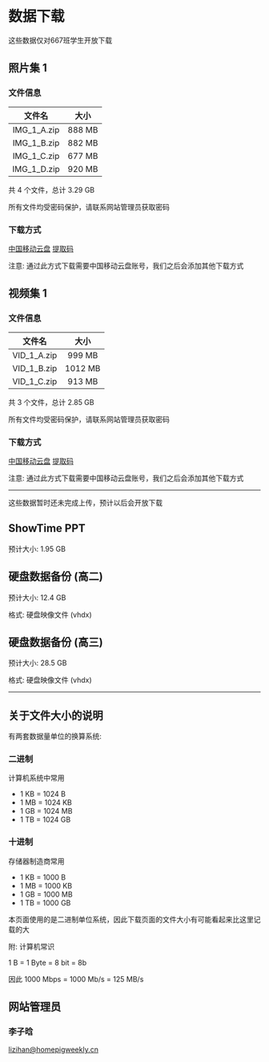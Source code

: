 # 数据下载

这些数据仅对667班学生开放下载

## 照片集 1

### 文件信息

| 文件名      | 大小   |
|:-----------:|:------:|
| IMG_1_A.zip | 888 MB |
| IMG_1_B.zip | 882 MB |
| IMG_1_C.zip | 677 MB |
| IMG_1_D.zip | 920 MB |

共 4 个文件，总计 3.29 GB

所有文件均受密码保护，请联系网站管理员获取密码

### 下载方式

[中国移动云盘](https://caiyun.139.com/m/i?0H5CIZefymTKf) [提取码](/pages/getCode.html?k=2)

注意: 通过此方式下载需要中国移动云盘账号，我们之后会添加其他下载方式

## 视频集 1

### 文件信息

| 文件名      | 大小     |
|:-----------:|:-------:|
| VID_1_A.zip |  999 MB |
| VID_1_B.zip | 1012 MB |
| VID_1_C.zip |  913 MB |

共 3 个文件，总计 2.85 GB

所有文件均受密码保护，请联系网站管理员获取密码

### 下载方式

[中国移动云盘](https://caiyun.139.com/m/i?0H5CJrWNlYlDZ) [提取码](/pages/getCode.html?k=3)

注意: 通过此方式下载需要中国移动云盘账号，我们之后会添加其他下载方式

---

这些数据暂时还未完成上传，预计以后会开放下载

## ShowTime PPT

预计大小: 1.95 GB

## 硬盘数据备份 (高二)

预计大小: 12.4 GB

格式: 硬盘映像文件 (vhdx)

## 硬盘数据备份 (高三)

预计大小: 28.5 GB

格式: 硬盘映像文件 (vhdx)

---

## 关于文件大小的说明

有两套数据量单位的换算系统:

### 二进制

计算机系统中常用

- 1 KB = 1024 B
- 1 MB = 1024 KB
- 1 GB = 1024 MB
- 1 TB = 1024 GB

### 十进制

存储器制造商常用

- 1 KB = 1000 B
- 1 MB = 1000 KB
- 1 GB = 1000 MB
- 1 TB = 1000 GB

本页面使用的是二进制单位系统，因此下载页面的文件大小有可能看起来比这里记载的大

附: 计算机常识

1 B = 1 Byte = 8 bit = 8b

因此 1000 Mbps = 1000 Mb/s = 125 MB/s

## 网站管理员

### 李子晗

<lizihan@homepigweekly.cn>
